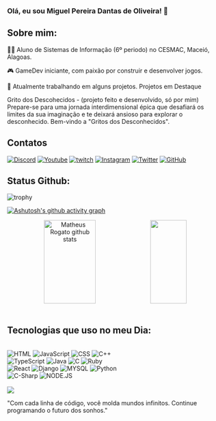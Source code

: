 ### Olá, eu sou Miguel Pereira Dantas de Oliveira! 👋
## Sobre mim:
👨‍🎓 Aluno de Sistemas de Informação (6º periodo) no CESMAC, Maceió, Alagoas.

🎮 GameDev iniciante, com paixão por construir e desenvolver jogos.

🚀 Atualmente trabalhando em alguns projetos.
Projetos em Destaque

Grito dos Descohecidos - (projeto feito e desenvolvido, só por mim) Prepare-se para uma jornada interdimensional épica que desafiará os limites da sua imaginação e te deixará ansioso para explorar o desconhecido. Bem-vindo a "Gritos dos Desconhecidos".


## Contatos
[![Discord](https://img.shields.io/badge/Discord-7289DA?style=for-the-badge&logo=discord&logoColor=white)](oliveirami3)
[![Youtube](https://img.shields.io/badge/YouTube-FF0000?style=for-the-badge&logo=youtube&logoColor=white)](https://www.youtube.com/channel/UCGjzx0ub-hV4GSwhSGnA1eQ)
[![twitch](https://img.shields.io/badge/Twitch-9146FF?style=for-the-badge&logo=twitch&logoColor=white)](https://www.twitch.tv/oliveirami3)
[![Instagram](https://img.shields.io/badge/Instagram-E4405F?style=for-the-badge&logo=instagram&logoColor=white)](https://www.instagram.com/_miguel.pereiraa/)
[![Twitter](https://img.shields.io/badge/Twitter-1DA1F2?style=for-the-badge&logo=twitter&logoColor=white)](https://twitter.com/oliveira_mi3)
[![GitHub](https://img.shields.io/badge/GitHub-100000?style=for-the-badge&logo=github&logoColor=white)](https://github.com/MiguelPereiraDantas)
## Status Github:
![trophy](https://github-profile-trophy.vercel.app/?username=MiguelPereiraDantas&theme=darkhub&column=6&margin-w=6&margin-h=6&no-bg=true&no-frame=true)

 [![Ashutosh's github activity graph](https://github-readme-activity-graph.vercel.app/graph?username=MiguelPereiraDantas&bg_color=000000&color=047f80&line=047f80&point=017f7f&area=true&hide_border=true)](https://github.com/ashutosh00710/github-readme-activity-graph)
<div align="center">  
  <img width="49%" height="195px" src="https://github-readme-stats.vercel.app/api?username=MiguelPereiraDantas&show_icons=true&count_public=true&hide_border=true&title_color=00bfbf&icon_color=00bfbf&text_color=c9d1d9&bg_color=0d1117" alt="Matheus Rogato github stats" /> 
  <img width="41%" height="195px" src="https://github-readme-stats.vercel.app/api/top-langs/?username=MiguelPereiraDantas&layout=compact&hide_border=true&title_color=00bfbf&text_color=00bfbf&bg_color=0d1117" />
</div>
 <br>

## Tecnologias que uso no meu Dia:
<div syle="display: inline_block"><br/>
<img aling="center" alt="HTML" src="https://img.shields.io/badge/HTML-239120?style=for-the-badge&logo=html5&logoColor=white"/>
<img aling="center" alt="JavaScript" src="https://img.shields.io/badge/JavaScript-F7DF1E?style=for-the-badge&logo=javascript&logoColor=black" />
<img aling="center" alt="CSS" src="https://img.shields.io/badge/C%2B%2B-00599C?style=for-the-badge&logo=c%2B%2B&logoColor=white" />
<img aling="center" alt="C++" src="https://img.shields.io/badge/CSS-239120?&style=for-the-badge&logo=css3&logoColor=white" />
 <br>
<img aling="center" alt="TypeScript" src="https://img.shields.io/badge/TypeScript-007ACC?style=for-the-badge&logo=typescript&logoColor=white" />
<img aling="center" alt="Java" src="https://img.shields.io/badge/Java-ED8B00?style=for-the-badge&logo=openjdk&logoColor=white" />
<img aling="center" alt="C" src="https://img.shields.io/badge/C-00599C?style=for-the-badge&logo=c&logoColor=white" />
<img aling="center" alt="Ruby" src="https://img.shields.io/badge/Ruby-CC342D?style=for-the-badge&logo=ruby&logoColor=white" />
<br>
<img aling="center" alt="React" src="https://img.shields.io/badge/React-20232A?style=for-the-badge&logo=react&logoColor=61DAFB" />
<img aling="center" alt="Django" src="https://img.shields.io/badge/Django-092E20?style=for-the-badge&logo=django&logoColor=white" />
<img aling="center" alt="MYSQL" src="https://img.shields.io/badge/MySQL-00000F?style=for-the-badge&logo=mysql&logoColor=white" />
<img aling="center" alt="Python" src="https://img.shields.io/badge/Python-14354C?style=for-the-badge&logo=python&logoColor=white" />
<br>
<img aling="center" alt="C-Sharp" src="https://img.shields.io/badge/C%23-239120?style=for-the-badge&logo=c-sharp&logoColor=white" />
<img aling="center" alt="NODE.JS" src="https://img.shields.io/badge/Node.js-43853D?style=for-the-badge&logo=node.js&logoColor=white" />
</div><br/>
<div>
  <a height="150em" href="http://www.github.com/MiguelPereiraDantas"><img src="https://github-readme-streak-stats.herokuapp.com/?user=MiguelPereiraDantas&stroke=2ea043&background=171717&ring=3382ed&fire=3382ed&currStreakNum=0bd967&currStreakLabel=3382ed&sideNums=0bd967&sideLabels=3382ed&dates=0bd967&hide_border=true" /></a
</div>

"Com cada linha de código, você molda mundos infinitos. Continue programando o futuro dos sonhos."
